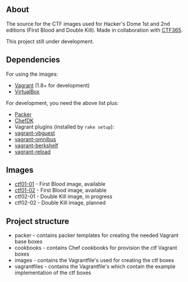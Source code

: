 ## About

The source for the CTF images used for Hacker's Dome 1st and 2nd editions (First Blood and Double Kill). Made in collaboration with [CTF365](https://ctf365.com).

This project still under development.

## Dependencies

For using the images:

 * [Vagrant](https://www.vagrantup.com) (1.8+ for development)
 * [VirtualBox](https://www.virtualbox.org)

For development, you need the above list plus:

 * [Packer](https://packer.io)
 * [ChefDK](https://downloads.chef.io/chef-dk)
 * Vagrant plugins (installed by `rake setup`):
  * [vagrant-vbguest](https://github.com/dotless-de/vagrant-vbguest)
  * [vagrant-omnibus](https://github.com/chef/vagrant-omnibus)
  * [vagrant-berkshelf](https://github.com/berkshelf/vagrant-berkshelf)
  * [vagrant-reload](https://github.com/aidanns/vagrant-reload)

## Images

 * [ctf01-01](https://atlas.hashicorp.com/SaltwaterC/boxes/ctf01-01) - First Blood image, available
 * [ctf01-02](https://atlas.hashicorp.com/SaltwaterC/boxes/ctf01-02) - First Blood image, available
 * ctf02-01 - Double Kill image, in progress
 * ctf02-02 - Double Kill image, planned

## Project structure

 * packer - contains packer templates for creating the needed Vagrant base boxes
 * cookbooks - contains Chef cookbooks for provision the ctf Vagrant boxes
 * images - contains the Vagrantfile's used for creating the ctf boxes
 * vagrantfiles - contains the Vagrantfile's which contain the example implementation of the ctf boxes
